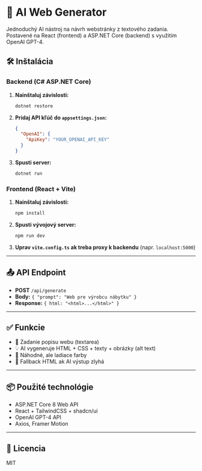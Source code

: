 # 🧠 AI Web Generator

Jednoduchý AI nástroj na návrh webstránky z textového zadania. Postavené na React (frontend) a ASP.NET Core (backend) s využitím OpenAI GPT-4.

## 🛠️ Inštalácia

### Backend (C# ASP.NET Core)

1. **Nainštaluj závislosti:**
   ```bash
   dotnet restore
   ```

2. **Pridaj API kľúč do `appsettings.json`:**
   ```json
   {
     "OpenAI": {
       "ApiKey": "YOUR_OPENAI_API_KEY"
     }
   }
   ```

3. **Spusti server:**
   ```bash
   dotnet run
   ```

### Frontend (React + Vite)

1. **Nainštaluj závislosti:**
   ```bash
   npm install
   ```

2. **Spusti vývojový server:**
   ```bash
   npm run dev
   ```

3. **Uprav `vite.config.ts` ak treba proxy k backendu** (napr. `localhost:5000`)

---

## 📤 API Endpoint

- **POST** `/api/generate`
- **Body:** `{ "prompt": "Web pre výrobcu nábytku" }`
- **Response:** `{ html: "<html>...</html>" }`

---

## ✅ Funkcie

- 📝 Zadanie popisu webu (textarea)
- 💡 AI vygeneruje HTML + CSS + texty + obrázky (alt text)
- 🎨 Náhodné, ale ladiace farby
- 🔁 Fallback HTML ak AI výstup zlyhá

---

## 📦 Použité technológie
- ASP.NET Core 8 Web API
- React + TailwindCSS + shadcn/ui
- OpenAI GPT-4 API
- Axios, Framer Motion

---

## 📄 Licencia
MIT

